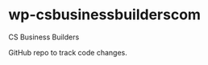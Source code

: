 wp-csbusinessbuilderscom
========================

CS Business Builders

GitHub repo to track code changes.
